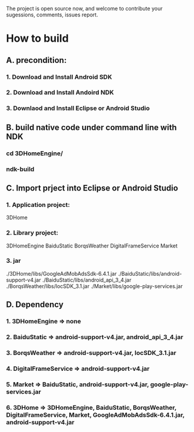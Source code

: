 The project is open source now, and welcome to contribute your sugessions, comments, issues report.

# How to build

## A. precondition:
### 1. Download and Install Android SDK
### 2. Download and Install Andoird NDK
### 3. Downlaod and Install Eclipse or Android Studio

## B. build native code under command line with NDK
### cd 3DHomeEngine/
### ndk-build

## C. Import prject into Eclipse or Android Studio
### 1. Application project:
   3DHome
   
### 2. Library project:
   3DHomeEngine
   BaiduStatic
   BorqsWeather
   DigitalFrameService
   Market
   
### 3. jar 
   ./3DHome/libs/GoogleAdMobAdsSdk-6.4.1.jar
   ./BaiduStatic/libs/android-support-v4.jar
   ./BaiduStatic/libs/android_api_3_4.jar
   ./BorqsWeather/libs/locSDK_3.1.jar
   ./Market/libs/google-play-services.jar
   
## D. Dependency
### 1. 3DHomeEngine => none
### 2. BaiduStatic => android-support-v4.jar, android_api_3_4.jar
### 3. BorqsWeather => android-support-v4.jar, locSDK_3.1.jar
### 4. DigitalFrameService => android-support-v4.jar
### 5. Market => BaiduStatic, android-support-v4.jar, google-play-services.jar
### 6. 3DHome => 3DHomeEngine, BaiduStatic, BorqsWeather, DigitalFrameService, Market, GoogleAdMobAdsSdk-6.4.1.jar, android-support-v4.jar
